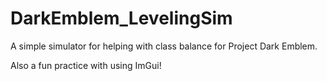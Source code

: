 # DarkEmblem_LevelingSim

A simple simulator for helping with class balance for Project Dark Emblem. 

Also a fun practice with using ImGui! 
